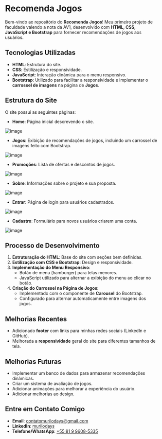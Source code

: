 # Recomenda Jogos  

Bem-vindo ao repositório do **Recomenda Jogos**! Meu primeiro projeto de faculdade valendo a nota da AV1, desenvolvido com **HTML, CSS, JavaScript e Bootstrap** para fornecer recomendações de jogos aos usuários.  

## Tecnologias Utilizadas  

- **HTML**: Estrutura do site.  
- **CSS**: Estilização e responsividade.  
- **JavaScript**: Interação dinâmica para o menu responsivo.  
- **Bootstrap**: Utilizado para facilitar a responsividade e implementar o **carrossel de imagens** na página de **Jogos**.  

## Estrutura do Site  

O site possui as seguintes páginas:  

- **Home**: Página inicial descrevendo o site.
 
![image](https://github.com/user-attachments/assets/dae10147-cfc2-4271-b9bb-241d62373c1e)

- **Jogos**: Exibição de recomendações de jogos, incluindo um carrossel de imagens feito com Bootstrap.

![image](https://github.com/user-attachments/assets/6e54aeeb-464b-40ee-abf1-4bca278b4779)
  
- **Promoções**: Lista de ofertas e descontos de jogos.

![image](https://github.com/user-attachments/assets/f9d701ea-a626-4a70-900b-3265467db178)

- **Sobre**: Informações sobre o projeto e sua proposta.

![image](![image](https://github.com/user-attachments/assets/766475da-6bce-4118-9bba-9ccb6086b288)
)
 
- **Entrar**: Página de login para usuários cadastrados.

![image](https://github.com/user-attachments/assets/d1da66df-fb13-4af2-8dc0-3c039b5e122d)

- **Cadastro**: Formulário para novos usuários criarem uma conta.

![image](https://github.com/user-attachments/assets/3c8e1528-ec02-4c19-b43b-7f2e2e945e38) 

## Processo de Desenvolvimento  

1. **Estruturação do HTML**: Base do site com seções bem definidas.  
2. **Estilização com CSS e Bootstrap**: Design e responsividade.  
3. **Implementação do Menu Responsivo**:  
   - Botão de menu (hamburger) para telas menores.  
   - JavaScript utilizado para alternar a exibição do menu ao clicar no botão.  
4. **Criação do Carrossel na Página de Jogos**:  
   - Implementado com o componente de **Carousel** do Bootstrap.  
   - Configurado para alternar automaticamente entre imagens dos jogos.   

## Melhorias Recentes

- Adicionado **footer** com links para minhas redes sociais (LinkedIn e GitHub).  
- Melhorada a **responsividade** geral do site para diferentes tamanhos de tela.


## Melhorias Futuras  

- Implementar um banco de dados para armazenar recomendações dinâmicas.  
- Criar um sistema de avaliação de jogos.  
- Adicionar animações para melhorar a experiência do usuário. 
- Adicionar melhorias ao design. 

## Entre em Contato Comigo

- **Email**: contatomurilodays@gmail.com  
- **LinkedIn**: <a href="https://www.linkedin.com/in/murilodays/"> murilodays </a>
- **Telefone/WhatsApp**: <a href="https://wa.me/message/ONXRU2RSDSNEE1"> +55 81 9 9608-5335 </a>
